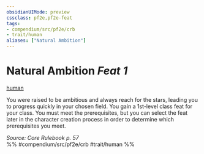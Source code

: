 ```yaml
---
obsidianUIMode: preview
cssclass: pf2e,pf2e-feat
tags:
- compendium/src/pf2e/crb
- trait/human
aliases: ["Natural Ambition"]
---
```

# Natural Ambition  *Feat 1*  
[human](/rules/traits/human.md)  


You were raised to be ambitious and always reach for the stars, leading you to progress quickly in your chosen field. You gain a 1st-level class feat for your class. You must meet the prerequisites, but you can select the feat later in the character creation process in order to determine which prerequisites you meet.

*Source: Core Rulebook p. 57*  
%% #compendium/src/pf2e/crb #trait/human %%